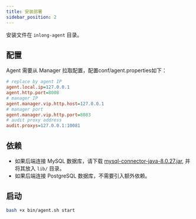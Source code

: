 ```yaml
---
title: 安装部署
sidebar_position: 2
---
```

安装文件在 `inlong-agent` 目录。

## 配置
Agent 需要从 Manager 拉取配置，配置conf/agent.properties如下：
```ini
# replace by agent IP
agent.local.ip=127.0.0.1
agent.http.port=8008
# manager IP
agent.manager.vip.http.host=127.0.0.1
# manager port
agent.manager.vip.http.port=8083
# audit proxy address
audit.proxys=127.0.0.1:10081
```

## 依赖
- 如果后端连接 MySQL 数据库，请下载 [mysql-connector-java-8.0.27.jar](https://repo1.maven.org/maven2/mysql/mysql-connector-java/8.0.27/mysql-connector-java-8.0.27.jar), 并将其放入 `lib/` 目录。
- 如果后端连接 PostgreSQL 数据库，不需要引入额外依赖。

## 启动
```bash
bash +x bin/agent.sh start
```